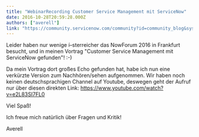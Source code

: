```yaml
---
title: "WebinarRecording Customer Service Management mit ServiceNow"
date: 2016-10-28T20:59:28.000Z
authors: ["averell"]
link: "https://community.servicenow.com/community?id=community_blog&sys_id=fa1e626ddbd0dbc01dcaf3231f96196c"
---
```

<p>Leider haben nur wenige í–sterreicher das NowForum 2016 in Frankfurt besucht, und in meinen Vortrag "Customer Service Management mit ServiceNow gefunden"! :-) </p><p>Da mein Vortrag dort großes Echo gefunden hat, habe ich nun eine verkürzte Version zum Nachhören/sehen aufgenommen. Wir haben noch keinen deutschsprachigen Channel auf Youtube, deswegen geht der Aufruf nur über diesen direkten Link: <a title="ww.youtube.com/watch?v=e2L83SI7FL0" href="https://www.youtube.com/watch?v=e2L83SI7FL0">https://www.youtube.com/watch?v=e2L83SI7FL0</a></p><p>Viel Spaß!</p><p>Ich freue mich natürlich über Fragen und Kritik!</p><p>Averell</p>